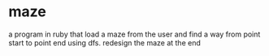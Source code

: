 # maze
a program in ruby that load a maze from the user and find a way from point start to point end using dfs. redesign the maze at the end
